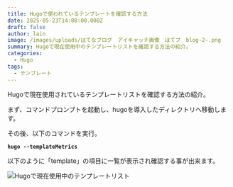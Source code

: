 ```yaml
---
title: Hugoで使われているテンプレートを確認する方法
date: 2025-05-23T14:08:00.000Z
draft: false
author: lain
image: /images/uploads/はてなブログ　アイキャッチ画像　はてブ　blog-2-.png
summary: Hugoで現在使用中のテンプレートリストを確認する方法の紹介。
categories:
  - Hugo
tags:
  - テンプレート
---
```

Hugoで現在使用されているテンプレートリストを確認する方法の紹介。

まず、コマンドプロンプトを起動し、hugoを導入したディレクトリへ移動します。

その後、以下のコマンドを実行。

**`hugo --templateMetrics`**

以下のように「template」の項目に一覧が表示され確認する事が出来ます。

![](/images/uploads/イメージ16057.jpg "Hugoで現在使用中のテンプレートリスト")
